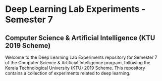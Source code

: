 # Deep Learning Lab Experiments - Semester 7
## Computer Science & Artificial Intelligence (KTU 2019 Scheme)

Welcome to the Deep Learning Lab Experiments repository for Semester 7 of the Computer Science & Artificial Intelligence program, following the Kerala Technological University (KTU) 2019 Scheme. This repository contains a collection of experiments related to deep learning.

